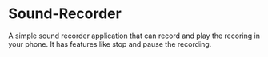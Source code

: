 # Sound-Recorder

A simple sound recorder application that can record and play the recoring in your phone.
It has features like stop and pause the recording.
